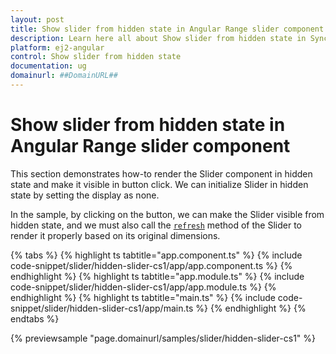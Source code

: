```yaml
---
layout: post
title: Show slider from hidden state in Angular Range slider component | Syncfusion
description: Learn here all about Show slider from hidden state in Syncfusion Angular Range slider component of Syncfusion Essential JS 2 and more.
platform: ej2-angular
control: Show slider from hidden state 
documentation: ug
domainurl: ##DomainURL##
---
```


# Show slider from hidden state in Angular Range slider component

This section demonstrates how-to render the Slider component in hidden state and make it visible in button click. We can initialize Slider in hidden state by setting the display as none.

In the sample, by clicking on the button, we can make the Slider visible from hidden state, and we must also call the [`refresh`](https://ej2.syncfusion.com/javascript/documentation/api/base/component/#refresh) method of the Slider to render it properly based on its original dimensions.

{% tabs %}
{% highlight ts tabtitle="app.component.ts" %}
{% include code-snippet/slider/hidden-slider-cs1/app/app.component.ts %}
{% endhighlight %}
{% highlight ts tabtitle="app.module.ts" %}
{% include code-snippet/slider/hidden-slider-cs1/app/app.module.ts %}
{% endhighlight %}
{% highlight ts tabtitle="main.ts" %}
{% include code-snippet/slider/hidden-slider-cs1/app/main.ts %}
{% endhighlight %}
{% endtabs %}
  
{% previewsample "page.domainurl/samples/slider/hidden-slider-cs1" %}
